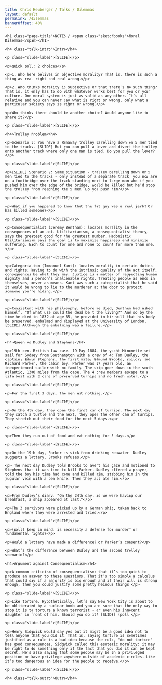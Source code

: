```yaml
---
title: Chris Heuberger / Talks / Dilemmas
layout: default
permalink: /dilemmas
bannerOffset: 40%
---
```


<div class="main-content">

  <div class="talk-notes">

    <h1 class="page-title">NOTES / <span class="sketchbooks">Moral Dilemmas</span></h1>

    <h4 class="talk-intro">Intro</h4>

    <p class="slide-label">[SLIDE]</p>

    <p>quick poll: 2 choices</p>

    <p>1. Who here belives in objective morality? That is, there is such a thing as real right and real wrong.</p>

    <p>2. Who thinks morality is subjective or that there’s no such thing? That is, it only has to do with whatever works best for you or your culture. One moral system is just as valid as any other. It’s all relative and you can never say what is right or wrong, only what a particular society says is right or wrong.</p>

    <p>Who thinks there should be another choice? Would anyone like to share it?</p>

    <p class="slide-label">[SLIDE]</p>

    <h4>Trolley Problem</h4>

    <p>Scenario 1: You have a Runaway trolley barelling down on 5 men tied to the tracks. [SLIDE] But you can pull a lever and divert the trolley onto another track where only one man is tied. Do you pull the lever?</p>

    <p class="slide-label">[SLIDE]</p>

    <p>[SLIDE] Scenario 2: Same situation - trolley barelling down on 5 men tied to the tracks - only instead of a separate track, you now are on a footbridge over the track standing next to large man who if you pushed him over the edge of the bridge, would be killed but he’d stop the trolley from reaching the 5 men. Do you push him?</p>

    <p class="slide-label">[SLIDE]</p>

    <p>What if you happened to know that the fat guy was a real jerk? Or has killed someone?</p>

    <p class="slide-label">[SLIDE]</p>

    <p>Consequentialist (Jeremy Bentham): locates morality in the consequences of an act. Utilitarianism, a consequentialist theory, says the greatest good for the greatest number. Hedonistic Utilitarianism says the goal is to maximize happiness and minimize suffering. Each to count for one and none to count for more than one.</p>

    <p class="slide-label">[SLIDE]</p>

    <p>Categorialism (Immanuel Kant): locates morality in certain duties and rights; having to do with the intrinsic quality of the act itself, consequences be what they may. Justice is a matter of respecting human dignity and a person’s inalienable rights. Treating people as ends in themselves, never as means. Kant was such a categorialist that he said it would be wrong to lie to the murderer at the door to protect someone you’re hiding.</p>

    <p class="slide-label">[SLIDE]</p>

    <p>Consistent with his philosophy, before he died, Benthem had asked himself, "Of what use could the dead be t the living?" And so by the time he died in 1832 at age 85, he provided in his will that his body be preserved, embalmed and displayed at the University of London. [SLIDE] Although the embalming was a failure.</p>

    <p class="slide-label">[SLIDE]</p>

    <h4>Queen vs Dudley and Stephens</h4>

    <p>19th cen. British law case. 19 May 1884, the yacht Minonette set sail for Sydney from Southampton with a crew of 4: Tom Dudley, the captain; Edwin Stephens, the first mate; Edmund Brooks, sailor; and Richard Parker, the cabin boy. Parker was 17 years old, an inexperienced sailor with no family. The ship goes down in the south Atlantic, 1300 miles from the cape. The 4 crew members escape to a life boat with 2 cans of preserved turnips and no fresh water.</p>

    <p class="slide-label">[SLIDE]</p>

    <p>For the first 3 days, the men eat nothing.</p>

    <p class="slide-label">[SLIDE]</p>

    <p>On the 4th day, they open the first can of turnips. The next day they catch a turtle and the next, they open the other can of turnips. They stretch out their food for the next 5 days.</p>

    <p class="slide-label">[SLIDE]</p>

    <p>Then they run out of food and eat nothing for 8 days.</p>

    <p class="slide-label">[SLIDE]</p>

    <p>On the 19th day, Parker is sick from drinking seawater. Dudley suggests a lottery. Brooks refuses.</p>

    <p> The next day Dudley told Brooks to avert his gaze and motioned to Stephens that it was time to kill Parker. Dudley offered a prayer, told the boy his time had come and killed him, stabbing him in the jugular vein with a pen knife. Then they all ate him.</p>

    <p class="slide-label">[SLIDE]</p>

    <p>From Dudley’s diary, "On the 24th day, as we were having our breakfast, a ship appeared at last."</p>

    <p>The 3 survivors were picked up by a German ship, taken back to England where they were arrested and tried.</p>

    <p class="slide-label">[SLIDE]</p>

    <p>(poll) keep in mind, is necessity a defense for murder? or fundamental rights?</p>

    <p>Would a lottery have made a difference? or Parker’s consent?</p>

    <p>What’s the difference between Dudley and the second trolley scenario?</p>

    <h4>Argument against Consequentialism</h4>

    <p>A common criticism of consequentialism: that it’s too quick to produce an answer to these questions. That it’s too simple a calculus that could say if a majority is big enough and if their will is strong enough, then you could justify some pretty heinous things.</p>

    <p class="slide-label">[SLIDE]</p>

    <p>Like torture. Hypothetically, let’s say New York City is about to be obliterated by a nuclear bomb and you are sure that the only way to stop it is to torture a known terrorist - or even his innocent daughter in front of him. Should you do it? [SLIDE] (poll)</p>

    <p class="slide-label">[SLIDE]</p>

    <p>Henry Sidgwick would say yes but it might be a good idea not to tell anyone that you did it. That is, saying torture is sometimes justified as a rule is a bad idea because the rule, "do not torture" has good consequences. Sidgwick called this esoteric morality: it may be right to do something only if the fact that you did it can be kept secret. He’s also saying that some people may be in a privileged position or have privilege anywhere outside of academic circles. Like it’s too dangerous an idea for the people to receive.</p>

    <p class="slide-label">[SLIDE]</p>

    <h4 class="talk-outro">Outro</h4>

  </div>

</div>